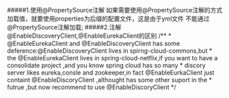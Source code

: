 #####1.使用@PropertySource注解
    如果需要使用@PropertySource注解的方式加载值，就要使用properties为后缀的配置文件，这是由于yml文件
    不能通过@PropertySource注解加载;
#####2.注解@EnableDiscoveryClient,@EnableEurekaClient的区别
    /**
    * @EnableEurekaClient and @EnableDiscoveryClient has some deference:@EnableDiscoveryClient lives in spirng-cloud-commons,but
    * the @EnableEurekaClient lives in spring-cloud-netflix,if you want to have a consolidate project ,and you know spring cloud has so many
    * discory server likes eureka,consle and zookeeper,in fact @EnableEurkaClient just containt @EnableDiscoryClient ,althought has some other suport in the
    * futrue ,but now recommend to use @EnableDiscoryClient
    */